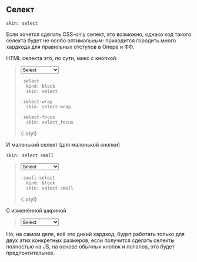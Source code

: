 ---
---

## Селект

    skin: select

Если хочется сделать CSS-only селект, это возможно, однако код такого селекта будет не особо оптимальным: приходится городить много хардкода для правильных отступов в Опере и ФФ.

HTML селекта это, по сути, микс с кнопкой:

> <span class="button select-wrap">
>     <select class="select">
>         <option>Select</option>
>         <option>Bar</option>
>         <option>Baz long long</option>
>     </select>
>     <span class="select-focus"></span>
> </span>
>
>     .select
>       kind: block
>       skin: select
>
>     .select-wrap
>       skin: select-wrap
>
>     .select-focus
>       skin: select_focus
> {:.styl}

И маленький селект (для маленькой кнопки)

    skin: select small

> <span class="small-button select-wrap">
>     <select class="small-select">
>         <option>Select</option>
>         <option>Bar</option>
>         <option>Baz long long</option>
>     </select>
>     <span class="select-focus"></span>
> </span>
>
>     .small-select
>       kind: block
>       skin: select small
> {:.styl}

С изменённой шириной

> <span class="button select-wrap" style="width: 50%">
>     <select class="select">
>         <option>Select</option>
>         <option>Bar</option>
>         <option>Baz long long</option>
>     </select>
>     <span class="select-focus"></span>
> </span>

Но, на самом деле, всё это дикий хардкод, будет работать только для двух этих конкретных размеров, если получится сделать селекты полностью на JS, на основе обычных кнопок и попапов, это будет предпочтительнее.
